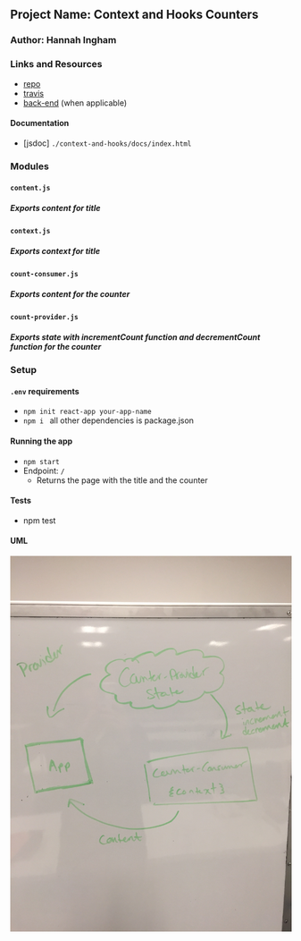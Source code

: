 
## Project Name: Context and Hooks Counters

### Author: Hannah Ingham

### Links and Resources
* [repo](https://github.com/hingham/36-context-and-hooks-hi)
* [travis](http://xyz.com)
* [back-end](http://xyz.com) (when applicable)

#### Documentation
* [jsdoc] `./context-and-hooks/docs/index.html`

### Modules
#### `content.js`
##### Exports content for title

#### `context.js`
##### Exports context for title

#### `count-consumer.js`
##### Exports content for the counter

#### `count-provider.js`
##### Exports state with incrementCount function and decrementCount function for the counter


### Setup
#### `.env` requirements
* `npm init react-app your-app-name`
* `npm i ` all other dependencies is package.json


#### Running the app
* `npm start`
* Endpoint: `/`
  * Returns the page with the title and the counter

  
#### Tests
* npm test


#### UML
![image](./assets/counter-uml.JPG)
